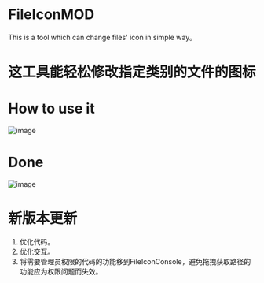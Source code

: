 # FileIconMOD
This is a tool which can change files' icon in simple way。

# 这工具能轻松修改指定类别的文件的图标

# How to use it
![image](https://github.com/sillsun/FileIconMOD/blob/master/How%20To%20Use.gif)

# Done
![image](https://github.com/sillsun/FileIconMOD/blob/master/Done.gif)


# 新版本更新
1. 优化代码。
2. 优化交互。
3. 将需要管理员权限的代码的功能移到FileIconConsole，避免拖拽获取路径的功能应为权限问题而失效。
